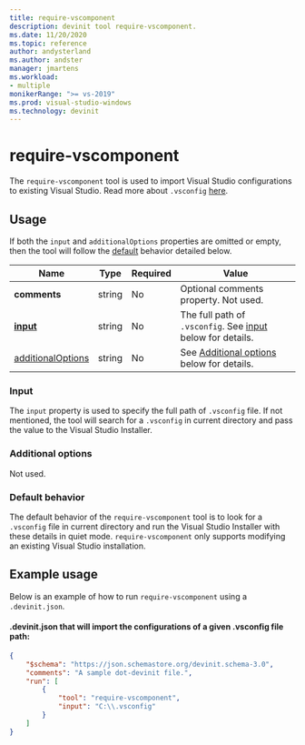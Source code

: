 ```yaml
---
title: require-vscomponent
description: devinit tool require-vscomponent.
ms.date: 11/20/2020
ms.topic: reference
author: andysterland
ms.author: andster
manager: jmartens
ms.workload:
- multiple
monikerRange: ">= vs-2019"
ms.prod: visual-studio-windows
ms.technology: devinit
---
```

# require-vscomponent

The `require-vscomponent` tool is used to import Visual Studio configurations to existing Visual Studio. Read more about `.vsconfig` [here](../install/import-export-installation-configurations.md).

## Usage

If both the `input` and `additionalOptions` properties are omitted or empty, then the tool will follow the [default](#default-behavior) behavior detailed below.

| Name                                     | Type   | Required | Value                                                                |
|------------------------------------------|--------|----------|----------------------------------------------------------------------|
| **comments**                             | string | No       | Optional comments property. Not used.                                |
| [**input**](#input)                      | string | No       | The full path of `.vsconfig`. See [input](#input) below for details. |
| [additionalOptions](#additional-options) | string | No       | See [Additional options](#additional-options) below for details.     |

### Input

The `input` property is used to specify the full path of `.vsconfig` file. If not mentioned, the tool will search for a `.vsconfig` in current directory and pass the value to the Visual Studio Installer.

### Additional options

Not used.

### Default behavior

The default behavior of the `require-vscomponent` tool is to look for a `.vsconfig` file in current directory and run the Visual Studio Installer with these details in quiet mode. `require-vscomponent` only supports modifying an existing Visual Studio installation.

## Example usage
Below is an example of how to run `require-vscomponent` using a `.devinit.json`.

#### .devinit.json that will import the configurations of a given .vsconfig file path:
```json
{
    "$schema": "https://json.schemastore.org/devinit.schema-3.0",
    "comments": "A sample dot-devinit file.",
    "run": [
        {
            "tool": "require-vscomponent",
            "input": "C:\\.vsconfig"
        }
    ]
}
```